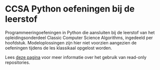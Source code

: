 # CCSA Python oefeningen bij de leerstof
Programmeeringoefeningen in Python die aansluiten bij de leerstof van het opleidingsonderdeel Classic Computer Science Algorithms, ingedeeld per hoofdstuk. Modeloplossingen zijn hier niet voorzien aangezien de oefeningen tijdens de les klassikaal opgelost worden.

Lees [deze pagina](https://hogenttin.github.io/git-hogent-gids/readonly-repo/) voor meer informatie over het gebruik van read-only repositories.
